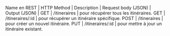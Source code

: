 Name en REST | HTTP Method | Description | Request body (JSON) | Output (JSON) |
GET | /itineraires | pour récupérer tous les itinéraires.
GET | /itineraires/:id | pour récupérer un itinéraire spécifique.
POST | /itineraires | pour créer un nouvel itinéraire.
PUT | /itineraires/:id | pour mettre à jour un itinéraire existant.